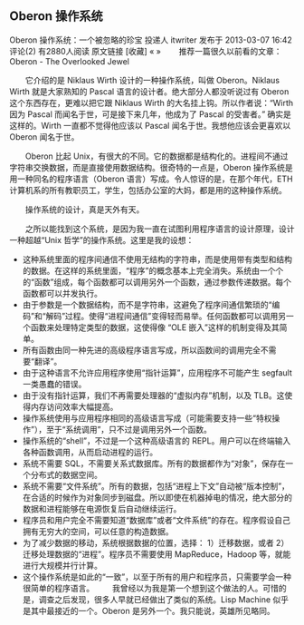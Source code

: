 ## Oberon 操作系统
Oberon 操作系统：一个被忽略的珍宝
投递人 itwriter 发布于 2013-03-07 16:42 评论(2) 有2880人阅读 原文链接 [收藏] « »
　　推荐一篇很久以前看的文章：Oberon - The Overlooked Jewel

　　它介绍的是 Niklaus Wirth 设计的一种操作系统，叫做 Oberon。Niklaus Wirth 就是大家熟知的 Pascal 语言的设计者。绝大部分人都没听说过有 Oberon 这个东西存在，更难以把它跟 Niklaus Wirth 的大名挂上钩。所以作者说：“Wirth 因为 Pascal 而闻名于世，可是接下来几年，他成为了 Pascal 的受害者。” 确实是这样的。Wirth 一直都不觉得他应该以 Pascal 闻名于世。我想他应该会更喜欢以 Oberon 闻名于世。

　　Oberon 比起 Unix，有很大的不同。它的数据都是结构化的。进程间不通过字符串交换数据，而是直接使用数据结构。很奇特的一点是，Oberon 操作系统是用一种同名的程序语言（Oberon 语言）写成。令人惊讶的是，在那个年代，ETH 计算机系的所有教职员工，学生，包括办公室的大妈，都是用的这种操作系统。

　　操作系统的设计，真是天外有天。

　　之所以能找到这个系统，是因为我一直在试图利用程序语言的设计原理，设计一种超越“Unix 哲学”的操作系统。这里是我的设想：

- 这种系统里面的程序间通信不使用无结构的字符串，而是使用带有类型和结构的数据。在这样的系统里面，“程序”的概念基本上完全消失。系统由一个个的“函数”组成，每个函数都可以调用另外一个函数，通过参数传递数据。每个函数都可以并发执行。
- 由于参数是一个数据结构，而不是字符串，这避免了程序间通信繁琐的“编码”和“解码”过程。使得“进程间通信”变得轻而易举。任何函数都可以调用另一个函数来处理特定类型的数据，这使得像 “OLE 嵌入”这样的机制变得及其简单。
- 所有函数由同一种先进的高级程序语言写成，所以函数间的调用完全不需要“翻译”。
- 由于这种语言不允许应用程序使用“指针运算”，应用程序不可能产生 segfault 一类愚蠢的错误。
- 由于没有指针运算，我们不再需要处理器的“虚拟内存”机制，以及 TLB。这使得内存访问效率大幅提高。
- 操作系统使用与应用程序相同的高级语言写成（可能需要支持一些“特权操作”），至于“系统调用”，只不过是调用另外一个函数。
- 操作系统的“shell”，不过是一个这种高级语言的 REPL。用户可以在终端输入各种函数调用，从而启动进程的运行。
- 系统不需要 SQL，不需要关系式数据库。所有的数据都作为“对象”，保存在一个分布式的数据空间。
- 系统不需要“文件系统”。所有的数据，包括“进程上下文”自动被“版本控制”，在合适的时候作为对象同步到磁盘。所以即使在机器掉电的情况，绝大部分的数据和进程能够在电源恢复后自动继续运行。
- 程序员和用户完全不需要知道“数据库”或者“文件系统”的存在。程序假设自己拥有无穷大的空间，可以任意的构造数据。
- 为了减少数据的移动，系统根据数据的位置，选择： 1）迁移数据，或者 2）迁移处理数据的“进程”。程序员不需要使用 MapReduce，Hadoop 等，就能进行大规模并行计算。
- 这个操作系统是如此的“一致”，以至于所有的用户和程序员，只需要学会一种很简单的程序语言。
　　我曾经以为我是第一个想到这个做法的人。可惜的是，调查之后发现，很多人早就已经做出了类似的系统。Lisp Machine 似乎是其中最接近的一个。Oberon 是另外一个。我只能说，英雄所见略同。
